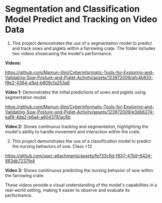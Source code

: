 # Segmentation and Classification Model Predict and Tracking on Video Data

1) This project demonstrates the use of a segmentation model to predict and track sows and piglets within a farrowing crate. The folder includes two videos showcasing the model's performance.

**Videos:**

https://github.com/Mamun-illini/Cyberinformatic-Tools-for-Exploring-and-Validating-Sow-Posture-and-Piglet-Activity/assets/123972009/afc4b833-f9e2-4364-a1bd-b909cfa253a6

**Video 1:** Demonstrates the initial predictions of sows and piglets using segmentation model.


https://github.com/Mamun-illini/Cyberinformatic-Tools-for-Exploring-and-Validating-Sow-Posture-and-Piglet-Activity/assets/123972009/e3db6274-eaf9-4da2-b6a4-a6043781ac8b

**Video 2:** Shows continuous tracking and segmentation, highlighting the model's ability to handle movement and interaction within the crate.



2) This project demonstrates the use of a classification model to predict the nursing behaviors of sow. Class =12

https://github.com/user-attachments/assets/fe733c8d-f637-47b9-8424-983db7237fe4

**Video 3:** Shows conitinuous predicting the nursing behavior of sow within the farrowing crate.


These videos provide a visual understanding of the model's capabilities in a real-world setting, making it easier to observe and evaluate its performance.
